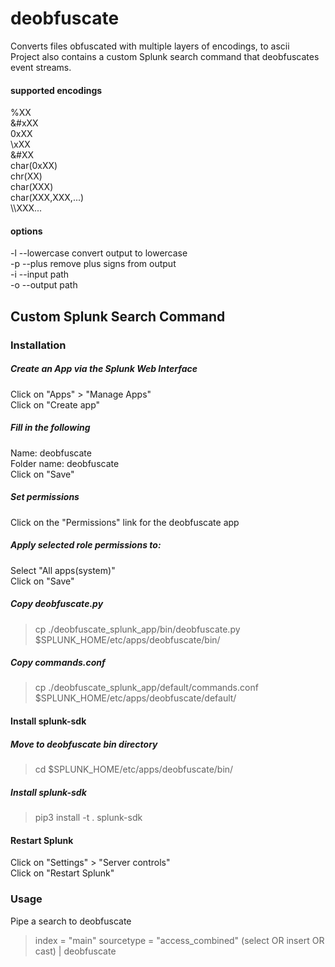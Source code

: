 # deobfuscate
Converts files obfuscated with multiple layers of encodings, to ascii<br>
Project also contains a custom Splunk search command that deobfuscates event streams.<br>

#### supported encodings
%XX<br>
&#xXX<br>
0xXX<br>
\\xXX<br>
&#XX<br>
char(0xXX)<br>
chr(XX)<br>
char(XXX)<br>
char(XXX,XXX,...)<br>
\\\\XXX...<br>


#### options
-l --lowercase convert output to lowercase<br>
-p --plus remove plus signs from output<br>
-i --input path <br>
-o --output path<br>

## Custom Splunk Search Command
### Installation
##### Create an App via the Splunk Web Interface
Click on "Apps" > "Manage Apps"<br>
Click on "Create app"<br>

##### Fill in the following
Name: deobfuscate<br>
Folder name: deobfuscate<br>
Click on "Save"<br>

##### Set permissions
Click on the "Permissions" link for the deobfuscate app <br>
##### Apply selected role permissions to:
Select "All apps(system)"<br>
Click on "Save"<br>

##### Copy deobfuscate.py
> cp ./deobfuscate_splunk_app/bin/deobfuscate.py $SPLUNK_HOME/etc/apps/deobfuscate/bin/<br>

##### Copy commands.conf 
>cp ./deobfuscate_splunk_app/default/commands.conf $SPLUNK_HOME/etc/apps/deobfuscate/default/<br>

#### Install splunk-sdk
##### Move to deobfuscate bin directory
>cd $SPLUNK_HOME/etc/apps/deobfuscate/bin/<br>

##### Install splunk-sdk 
>pip3 install -t . splunk-sdk

#### Restart Splunk
Click on "Settings" > "Server controls"<br>
Click on "Restart Splunk"<br>

### Usage
Pipe a search to deobfuscate
>index = "main" sourcetype = "access_combined" (select OR insert OR cast) | deobfuscate

